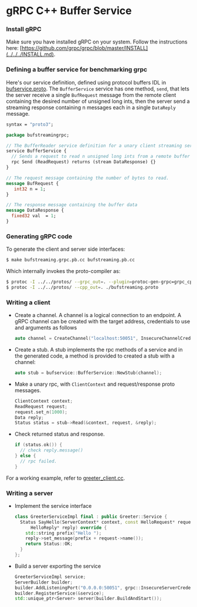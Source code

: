 # gRPC C++ Buffer Service

### Install gRPC
Make sure you have installed gRPC on your system. Follow the instructions here:
[https://github.com/grpc/grpc/blob/master/INSTALL](../../../INSTALL.md).

### Defining a buffer service for benchmarking grpc

Here's our service definition, defined using protocol buffers IDL in
[bufservice.proto](./bufservice.proto). The `BufferService`
service has one method, `send`, that lets the server receive a single
`BufRequest` message from the remote client containing the desired number of
unsigned long ints, then the server send a streaming response containing n
messages each in a single `DataReply` message.

```protobuf
syntax = "proto3";

package bufstreamingrpc;

// The BufferReader service definition for a unary client streaming server.
service BufferService {
  // Sends a request to read n unsigned long ints from a remote buffer
  rpc Send (ReadRequest) returns (stream DataResponse) {}
}

// The request message containing the number of bytes to read.
message BufRequest {
   int32 n = 1;
}

// The response message containing the buffer data
message DataResponse {
  fixed32 val  = 1;
}
```

<a name="generating"></a>
### Generating gRPC code

To generate the client and server side interfaces:

```sh
$ make bufstreaming.grpc.pb.cc bufstreaming.pb.cc
```
Which internally invokes the proto-compiler as:

```sh
$ protoc -I ../../protos/ --grpc_out=. --plugin=protoc-gen-grpc=grpc_cpp_plugin ./bufstreaming.proto
$ protoc -I ../../protos/ --cpp_out=. ./bufstreaming.proto
```

### Writing a client

- Create a channel. A channel is a logical connection to an endpoint. A gRPC
  channel can be created with the target address, credentials to use and
  arguments as follows

    ```cpp
    auto channel = CreateChannel("localhost:50051", InsecureChannelCredentials());
    ```

- Create a stub. A stub implements the rpc methods of a service and in the
  generated code, a method is provided to created a stub with a channel:

    ```cpp
    auto stub = bufservice::BufferService::NewStub(channel);
    ```

- Make a unary rpc, with `ClientContext` and request/response proto messages.

    ```cpp
    ClientContext context;
    ReadRequest request;
    request.set_n(1000);
    Data reply;
    Status status = stub->Read(&context, request, &reply);
    ```

- Check returned status and response.

    ```cpp
    if (status.ok()) {
      // check reply.message()
    } else {
      // rpc failed.
    }
    ```

For a working example, refer to [greeter_client.cc](greeter_client.cc).

### Writing a server

- Implement the service interface

    ```cpp
    class GreeterServiceImpl final : public Greeter::Service {
      Status SayHello(ServerContext* context, const HelloRequest* request,
          HelloReply* reply) override {
        std::string prefix("Hello ");
        reply->set_message(prefix + request->name());
        return Status::OK;
      }
    };

    ```

- Build a server exporting the service

    ```cpp
    GreeterServiceImpl service;
    ServerBuilder builder;
    builder.AddListeningPort("0.0.0.0:50051", grpc::InsecureServerCredentials());
    builder.RegisterService(&service);
    std::unique_ptr<Server> server(builder.BuildAndStart());
    ```



